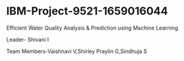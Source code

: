 # IBM-Project-9521-1659016044
Efficient Water Quality Analysis &amp; Prediction using Machine Learning

Leader- Shivani I

Team Members-Vaishnavi V,Shirley Praylin G,Sindhuja S
